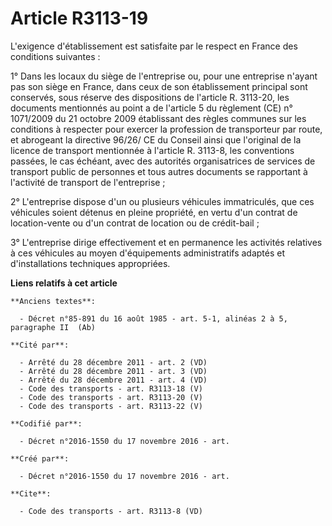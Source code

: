 # Article R3113-19

L'exigence d'établissement est satisfaite par le respect en France des conditions suivantes : 

1° Dans les locaux du siège de l'entreprise ou, pour une entreprise n'ayant pas son siège en France, dans ceux de son
établissement principal sont conservés, sous réserve des dispositions de l'article R. 3113-20, les documents mentionnés au
point a de l'article 5 du règlement (CE) n° 1071/2009 du 21 octobre 2009 établissant des règles communes sur les conditions à
respecter pour exercer la profession de transporteur par route, et abrogeant la directive 96/26/ CE du Conseil ainsi que
l'original de la licence de transport mentionnée à l'article R. 3113-8, les conventions passées, le cas échéant, avec des
autorités organisatrices de services de transport public de personnes et tous autres documents se rapportant à l'activité de
transport de l'entreprise ; 

2° L'entreprise dispose d'un ou plusieurs véhicules immatriculés, que ces véhicules soient détenus en pleine propriété, en
vertu d'un contrat de location-vente ou d'un contrat de location ou de crédit-bail ; 

3° L'entreprise dirige effectivement et en permanence les activités relatives à ces véhicules au moyen d'équipements
administratifs adaptés et d'installations techniques appropriées.

**Liens relatifs à cet article**

	**Anciens textes**:

	  - Décret n°85-891 du 16 août 1985 - art. 5-1, alinéas 2 à 5, paragraphe II  (Ab)

	**Cité par**:

	  - Arrêté du 28 décembre 2011 - art. 2 (VD)
	  - Arrêté du 28 décembre 2011 - art. 3 (VD)
	  - Arrêté du 28 décembre 2011 - art. 4 (VD)
	  - Code des transports - art. R3113-18 (V)
	  - Code des transports - art. R3113-20 (V)
	  - Code des transports - art. R3113-22 (V)

	**Codifié par**:

	  - Décret n°2016-1550 du 17 novembre 2016 - art.

	**Créé par**:

	  - Décret n°2016-1550 du 17 novembre 2016 - art.

	**Cite**:

	  - Code des transports - art. R3113-8 (VD)

